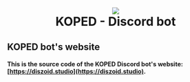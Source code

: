 <h1 align="center">
  <br>
  <a href="https://koped.angellabs.xyz"><img src="https://koped.angellabs.xyz/images/banner.png"></a>
  <br>
  KOPED - Discord bot
  <br>
</h1>


## KOPED bot's website
#### This is the source code of the KOPED Discord bot's website: **[https://diszoid.studio](https://diszoid.studio)**.

